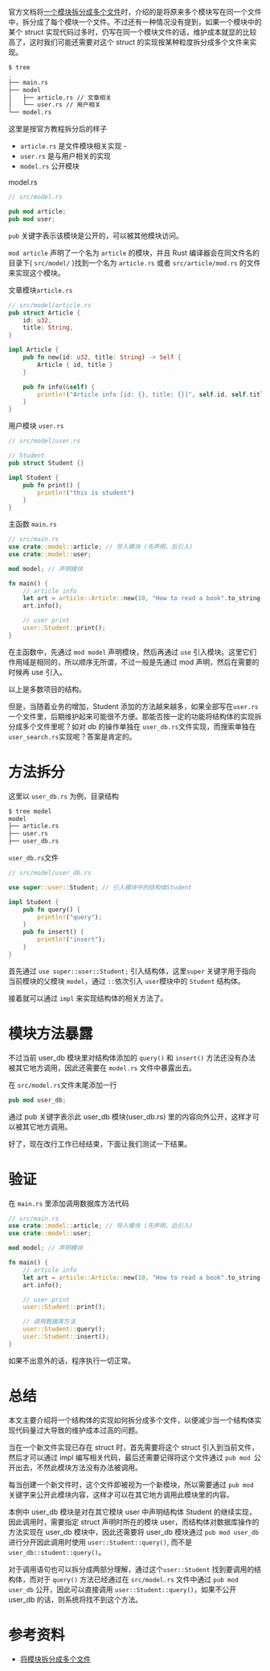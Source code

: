 官方文档将[一个模块拆分成多个文件](https://kaisery.github.io/trpl-zh-cn/ch07-05-separating-modules-into-different-files.html)时，介绍的是将原来多个模块写在同一个文件中，拆分成了每个模块一个文件。不过还有一种情况没有提到，如果一个模块中的某个 struct 实现代码过多时，仍写在同一个模块文件的话，维护成本就显的比较高了，这时我们可能还需要对这个 struct 的实现按某种粒度拆分成多个文件来实现。

```sh
$ tree
.
├── main.rs
├── model
│   ├── article.rs // 文章相关
│   └── user.rs // 用户相关
└── model.rs
```

这里是按官方教程拆分后的样子

- `article.rs` 是文件模块相关实现 -
- `user.rs` 是与用户相关的实现
- `model.rs` 公开模块



model.rs

```rust
// src/model.rs

pub mod article;
pub mod user;
```

`pub` 关键字表示该模块是公开的，可以被其他模块访问。

`mod article` 声明了一个名为 `article` 的模块，并且 Rust 编译器会在同文件名的目录下( `src/model/` )找到一个名为 `article.rs` 或者 `src/article/mod.rs` 的文件来实现这个模块。

文章模块`article.rs`

```rust
// src/model/article.rs
pub struct Article {
    id: u32,
    title: String,
}

impl Article {
    pub fn new(id: u32, title: String) -> Self {
        Article { id, title }
    }

    pub fn info(&self) {
        println!("Article info [id: {}, title: {}]", self.id, self.title);
    }
}
```

用户模块 `user.rs`

```rust
// src/model/user.rs

// Student
pub struct Student {}

impl Student {
    pub fn print() {
        println!("this is student")
    }
}
```

主函数 `main.rs`

```rust
// src/main.rs
use crate::model::article; // 导入模块 (先声明，后引入)
use crate::model::user;

mod model; // 声明模块

fn main() {
    // article info
    let art = article::Article::new(10, "How to read a book".to_string());
    art.info();

    // user print
    user::Student::print();
}
```

在主函数中，先通过 `mod model` 声明模块，然后再通过 `use` 引入模块。这里它们作用域是相同的，所以顺序无所谓，不过一般是先通过 mod 声明，然后在需要的时候再 use 引入。

以上是多数项目的结构。

但是，当随着业务的增加，Student 添加的方法越来越多，如果全部写在`user.rs`一个文件里，后期维护起来可能很不方便。那能否按一定的功能将结构体的实现拆分成多个文件里呢？如对 db 的操作单独在 `user_db.rs`文件实现，而搜索单独在 `user_search.rs`实现呢？答案是肯定的。

# 方法拆分

这里以 `user_db.rs` 为例，目录结构

```sh
$ tree model
model
├── article.rs
├── user.rs
├── user_db.rs
```

`user_db.rs`文件

```rust
// src/model/user_db.rs

use super::user::Student; // 引入模块中的结构体Student

impl Student {
    pub fn query() {
        println!("query");
    }
    pub fn insert() {
        println!("insert");
    }
}
```

首先通过 `use super::user::Student;` 引入结构体，这里`super` 关键字用于指向当前模块的父模块 `model`，通过 `::`依次引入 `user`模块中的 `Student` 结构体。

接着就可以通过 `impl` 来实现结构体的相关方法了。

# 模块方法暴露

不过当前 user_db 模块里对结构体添加的 `query()` 和 `insert()` 方法还没有办法被其它地方调用，因此还需要在 `model.rs` 文件中暴露出去。

在 `src/model.rs`文件末尾添加一行

```rust
pub mod user_db;
```

通过 pub 关键字表示此 user_db 模块(user_db.rs) 里的内容向外公开，这样才可以被其它地方调用。

好了，现在改行工作已经结束，下面让我们测试一下结果。

# 验证

在 `main.rs` 里添加调用数据库方法代码

```rust
// src/main.rs
use crate::model::article; // 导入模块 (先声明，后引入)
use crate::model::user;

mod model; // 声明模块

fn main() {
    // article info
    let art = article::Article::new(10, "How to read a book".to_string());
    art.info();

    // user print
    user::Student::print();

    // 调用数据库方法
    user::Student::query();
    user::Student::insert();
}
```

如果不出意外的话，程序执行一切正常。

# 总结

本文主要介绍将一个结构体的实现如何拆分成多个文件，以便减少当一个结构体实现代码量过大导致的维护成本过高的问题。

当在一个新文件实现已存在 struct 时，首先需要将这个 struct 引入到当前文件，然后才可以通过 impl 编写相关代码，最后还需要记得将这个文件通过 `pub mod `公开出去，不然此模块方法没有办法被调用。

每当创建一个新文件时，这个文件即被视为一个新模块，所以需要通过 `pub mod `关键字来公开此模块内容，这样才可以在其它地方调用此模块里的内容。

本例中 user_db 模块是对在其它模块 user 中声明结构体 Student 的继续实现，因此调用时，需要指定 struct 声明时所在的模块 user，而结构体对数据库操作的方法实现在 user_db 模块中，因此还需要将 user_db 模块通过 `pub mod user_db` 进行分开因此调用时使用 `user::Student::query()`, 而不是 `user_db::student::query()`。

对于调用语句也可以拆分成两部分理解，通过这个`user::Student` 找到要调用的结构体，而对于 `query()` 方法已经通过在 `src/model.rs` 文件中通过 `pub mod user_db` 公开，因此可以直接调用 `user::Student::query()`，如果不公开 user_db 的话，则系统将找不到这个方法。

# 参考资料

- [将模块拆分成多个文件](https://kaisery.github.io/trpl-zh-cn/ch07-05-separating-modules-into-different-files.html#将模块拆分成多个文件)